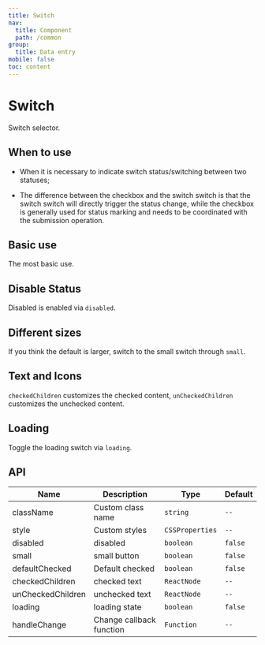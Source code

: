 ```yaml
---
title: Switch
nav:
  title: Component
  path: /common
group:
  title: Data entry
mobile: false
toc: content
---
```


# Switch

Switch selector.

## When to use

- When it is necessary to indicate switch status/switching between two statuses;

- The difference between the checkbox and the switch switch is that the switch switch will directly trigger the status change, while the checkbox is generally used for status marking and needs to be coordinated with the submission operation.

## Basic use

The most basic use.

<code src="./demos/index1.tsx"></code>

## Disable Status

Disabled is enabled via `disabled`.

<code src="./demos/index2.tsx"></code>

## Different sizes

If you think the default is larger, switch to the small switch through `small`.

<code src="./demos/index3.tsx"></code>

## Text and Icons

`checkedChildren` customizes the checked content, `unCheckedChildren` customizes the unchecked content.

<code src="./demos/index4.tsx"></code>

## Loading

Toggle the loading switch via `loading`.

<code src="./demos/index5.tsx"></code>

## API

| Name              | Description              | Type            | Default |
| ----------------- | ------------------------ | --------------- | ------- |
| className         | Custom class name        | `string`        | `--`    |
| style             | Custom styles            | `CSSProperties` | `--`    |
| disabled          | disabled                 | `boolean`       | `false` |
| small             | small button             | `boolean`       | `false` |
| defaultChecked    | Default checked          | `boolean`       | `false` |
| checkedChildren   | checked text             | `ReactNode`     | `--`    |
| unCheckedChildren | unchecked text           | `ReactNode`     | `--`    |
| loading           | loading state            | `boolean`       | `false` |
| handleChange      | Change callback function | `Function`      | `--`    |
